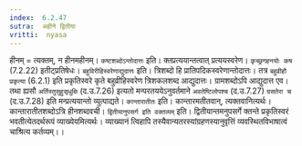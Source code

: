 ```yaml
---
index:  6.2.47
sutra:  अहीने द्वितीया
vritti:  nyasa
---
```


हीनम् = त्यक्तम्, न हीनमहीनम्। `कष्टशब्दोऽन्तोदात्तः` इति। क्तप्रत्ययान्तत्वात् प्रत्ययस्वरेण। `कृच्छ्रगहनयोः कष` (7.2.22) इतीट्प्रतिषेधः। `बहुविरीहिस्वरेणाद्युदात्तः` इति। त्रिशब्दो हि प्रातिपदिकस्वरेणान्तोदात्तः। तत्र `बहुव्रीहौ प्रकृत्या` (6.2.1) इति प्रकृतिस्वरे कृते बहुव्रीहिस्वरेण त्रिशकलशब्द आद्युदात्तः। ग्रामशब्दोऽपि आद्युदात्त एव। तथा ह्यसौ `अर्तिस्तुसुहुसृधुक्षि` (द.उ.7.26) इत्यतो मन्परतययेऽनुवर्तमाने `अवतेष्टिलोपश्च` (द.उ.7.27) `ग्रसतेरा च` (द.उ.7.28) इति मन्प्रत्ययान्तो व्युत्पाद्यते। `कान्तारातीतः` इति। कान्तारमतीतवान्, त्यक्तवानित्यर्थः। कान्तारातीतशब्दोऽत्रि हीनशब्दवची।
`द्वितीयानुपसर्ग इति वक्तव्यम्` इति। द्वितीयान्तमनुपसर्गे क्तन्ते प्रकृतिस्वरं भवतीत्येतदर्थरूपं व्याख्येयमित्यर्थः। व्याख्यानं त्विहापि तस्यैवान्यतरस्यांग्रहणस्यानुवृत्तिं व्यवस्थितविभाषात्वं चाश्रित्य कर्तव्यम्।।


